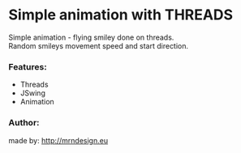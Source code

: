 # Simple animation with THREADS

Simple animation - flying smiley done on threads. <br>
Random smileys movement speed and start direction.

### Features:

- Threads
- JSwing
- Animation

### Author:

made by: http://mrndesign.eu
